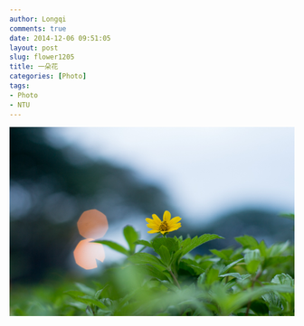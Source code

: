 ```yaml
---
author: Longqi
comments: true
date: 2014-12-06 09:51:05
layout: post
slug: flower1205
title: 一朵花
categories: [Photo]
tags:
- Photo
- NTU
---
```

<img src="/public/images/photos/img8688.jpg" alt="Photo"/>

